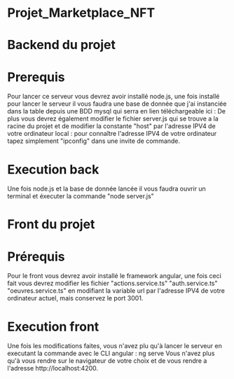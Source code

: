 # Projet_Marketplace_NFT

# Backend du projet

# Prerequis

Pour lancer ce serveur vous devrez avoir installé node.js, une fois installé pour lancer le serveur il vous faudra une base de donnée que j'ai instanciée dans la table depuis une BDD mysql qui serra en lien téléchargeable ici : 
De plus vous devrez également modifier le fichier server.js qui se trouve a la racine du projet et de modifier la constante "host" par l'adresse IPV4 de votre ordinateur local : pour connaître l'adresse IPV4 de votre ordinateur tapez simplement "ipconfig" dans une invite de commande. 

# Execution back

Une fois node.js et la base de donnée lancée il vous faudra ouvrir un terminal et éxecuter la commande "node server.js"

# Front du projet

# Prérequis

Pour le front vous devrez avoir installé le framework angular, une fois ceci fait vous devrez modifier les fichier "actions.service.ts" "auth.service.ts" "oeuvres.service.ts" en modifiant la variable url par l'adresse IPV4 de votre ordinateur actuel, mais conservez le port 3001.

# Execution front

Une fois les modifications faites, vous n'avez plu qu'à lancer le serveur en executant la commande avec le CLI angular : ng serve
Vous n'avez plus qu'à vous rendre sur le navigateur de votre choix et de vous rendre a l'adresse http://localhost:4200.
